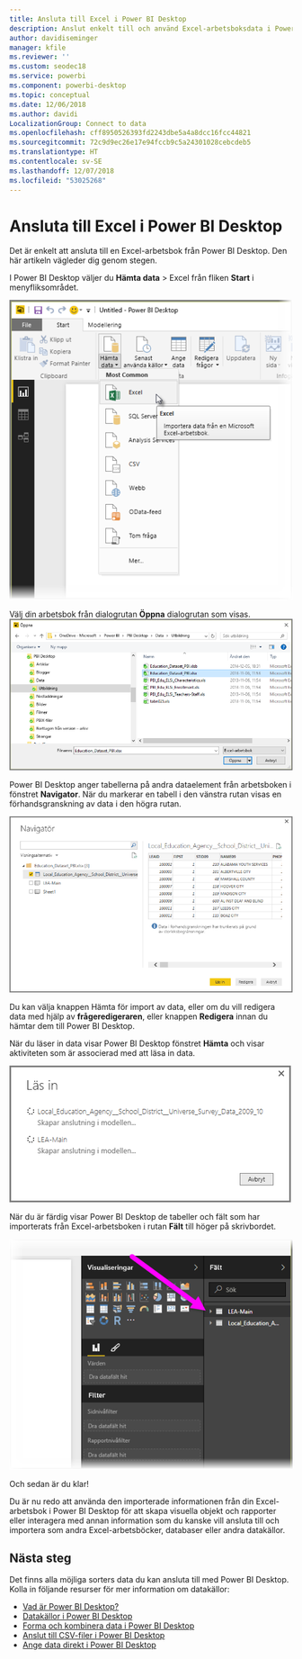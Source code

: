 ```yaml
---
title: Ansluta till Excel i Power BI Desktop
description: Anslut enkelt till och använd Excel-arbetsboksdata i Power BI Desktop
author: davidiseminger
manager: kfile
ms.reviewer: ''
ms.custom: seodec18
ms.service: powerbi
ms.component: powerbi-desktop
ms.topic: conceptual
ms.date: 12/06/2018
ms.author: davidi
LocalizationGroup: Connect to data
ms.openlocfilehash: cff8950526393fd2243dbe5a4a8dcc16fcc44821
ms.sourcegitcommit: 72c9d9ec26e17e94fccb9c5a24301028cebcdeb5
ms.translationtype: HT
ms.contentlocale: sv-SE
ms.lasthandoff: 12/07/2018
ms.locfileid: "53025268"
---
```

# <a name="connect-to-excel-in-power-bi-desktop"></a>Ansluta till Excel i Power BI Desktop
Det är enkelt att ansluta till en Excel-arbetsbok från Power BI Desktop. Den här artikeln vägleder dig genom stegen.

I Power BI Desktop väljer du **Hämta data** > Excel från fliken **Start** i menyfliksområdet.

![](media/desktop-connect-excel/connect_to_excel_1.png)

Välj din arbetsbok från dialogrutan **Öppna** dialogrutan som visas.
![](media/desktop-connect-excel/connect_to_excel_2.png)

Power BI Desktop anger tabellerna på andra dataelement från arbetsboken i fönstret **Navigator**. När du markerar en tabell i den vänstra rutan visas en förhandsgranskning av data i den högra rutan.

![](media/desktop-connect-excel/connect_to_excel_3.png)

Du kan välja knappen Hämta för import av data, eller om du vill redigera data med hjälp av **frågeredigeraren**, eller knappen **Redigera** innan du hämtar dem till Power BI Desktop.

När du läser in data visar Power BI Desktop fönstret **Hämta** och visar aktiviteten som är associerad med att läsa in data.  

![](media/desktop-connect-excel/connect_to_excel_4.png)

När du är färdig visar Power BI Desktop de tabeller och fält som har importerats från Excel-arbetsboken i rutan **Fält** till höger på skrivbordet.

![](media/desktop-connect-excel/connect_to_excel_5.png)

Och sedan är du klar!

Du är nu redo att använda den importerade informationen från din Excel-arbetsbok i Power BI Desktop för att skapa visuella objekt och rapporter eller interagera med annan information som du kanske vill ansluta till och importera som andra Excel-arbetsböcker, databaser eller andra datakällor.

## <a name="next-steps"></a>Nästa steg
Det finns alla möjliga sorters data du kan ansluta till med Power BI Desktop. Kolla in följande resurser för mer information om datakällor:

* [Vad är Power BI Desktop?](desktop-what-is-desktop.md)
* [Datakällor i Power BI Desktop](desktop-data-sources.md)
* [Forma och kombinera data i Power BI Desktop](desktop-shape-and-combine-data.md)
* [Anslut till CSV-filer i Power BI Desktop](desktop-connect-csv.md)   
* [Ange data direkt i Power BI Desktop](desktop-enter-data-directly-into-desktop.md)   

